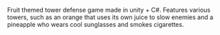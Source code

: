 Fruit themed tower defense game made in unity + C#. Features various towers, such as an orange that uses its own juice to slow enemies and a pineapple who wears cool sunglasses and smokes cigarettes.
